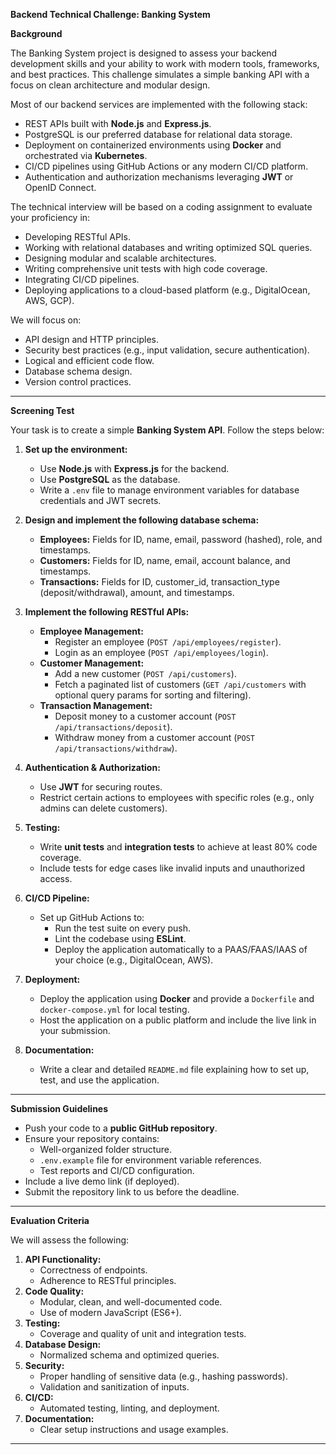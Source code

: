 **Backend Technical Challenge: Banking System**

**Background**

The Banking System project is designed to assess your backend development skills and your ability to work with modern tools, frameworks, and best practices. This challenge simulates a simple banking API with a focus on clean architecture and modular design.

Most of our backend services are implemented with the following stack:

- REST APIs built with **Node.js** and **Express.js**.
- PostgreSQL is our preferred database for relational data storage.
- Deployment on containerized environments using **Docker** and orchestrated via **Kubernetes**.
- CI/CD pipelines using GitHub Actions or any modern CI/CD platform.
- Authentication and authorization mechanisms leveraging **JWT** or OpenID Connect.

The technical interview will be based on a coding assignment to evaluate your proficiency in:

- Developing RESTful APIs.
- Working with relational databases and writing optimized SQL queries.
- Designing modular and scalable architectures.
- Writing comprehensive unit tests with high code coverage.
- Integrating CI/CD pipelines.
- Deploying applications to a cloud-based platform (e.g., DigitalOcean, AWS, GCP).

We will focus on:

- API design and HTTP principles.
- Security best practices (e.g., input validation, secure authentication).
- Logical and efficient code flow.
- Database schema design.
- Version control practices.

---

**Screening Test**

Your task is to create a simple **Banking System API**. Follow the steps below:

1. **Set up the environment:**
   - Use **Node.js** with **Express.js** for the backend.
   - Use **PostgreSQL** as the database.
   - Write a `.env` file to manage environment variables for database credentials and JWT secrets.

2. **Design and implement the following database schema:**
   - **Employees:** Fields for ID, name, email, password (hashed), role, and timestamps.
   - **Customers:** Fields for ID, name, email, account balance, and timestamps.
   - **Transactions:** Fields for ID, customer_id, transaction_type (deposit/withdrawal), amount, and timestamps.

3. **Implement the following RESTful APIs:**
   - **Employee Management:**
     - Register an employee (`POST /api/employees/register`).
     - Login as an employee (`POST /api/employees/login`).
   - **Customer Management:**
     - Add a new customer (`POST /api/customers`).
     - Fetch a paginated list of customers (`GET /api/customers` with optional query params for sorting and filtering).
   - **Transaction Management:**
     - Deposit money to a customer account (`POST /api/transactions/deposit`).
     - Withdraw money from a customer account (`POST /api/transactions/withdraw`).

4. **Authentication & Authorization:**
   - Use **JWT** for securing routes.
   - Restrict certain actions to employees with specific roles (e.g., only admins can delete customers).

5. **Testing:**
   - Write **unit tests** and **integration tests** to achieve at least 80% code coverage.
   - Include tests for edge cases like invalid inputs and unauthorized access.

6. **CI/CD Pipeline:**
   - Set up GitHub Actions to:
     - Run the test suite on every push.
     - Lint the codebase using **ESLint**.
     - Deploy the application automatically to a PAAS/FAAS/IAAS of your choice (e.g., DigitalOcean, AWS).

7. **Deployment:**
   - Deploy the application using **Docker** and provide a `Dockerfile` and `docker-compose.yml` for local testing.
   - Host the application on a public platform and include the live link in your submission.

8. **Documentation:**
   - Write a clear and detailed `README.md` file explaining how to set up, test, and use the application.

---

**Submission Guidelines**

- Push your code to a **public GitHub repository**.
- Ensure your repository contains:
  - Well-organized folder structure.
  - `.env.example` file for environment variable references.
  - Test reports and CI/CD configuration.
- Include a live demo link (if deployed).
- Submit the repository link to us before the deadline.

---

**Evaluation Criteria**

We will assess the following:

1. **API Functionality:**
   - Correctness of endpoints.
   - Adherence to RESTful principles.
2. **Code Quality:**
   - Modular, clean, and well-documented code.
   - Use of modern JavaScript (ES6+).
3. **Testing:**
   - Coverage and quality of unit and integration tests.
4. **Database Design:**
   - Normalized schema and optimized queries.
5. **Security:**
   - Proper handling of sensitive data (e.g., hashing passwords).
   - Validation and sanitization of inputs.
6. **CI/CD:**
   - Automated testing, linting, and deployment.
7. **Documentation:**
   - Clear setup instructions and usage examples.

---